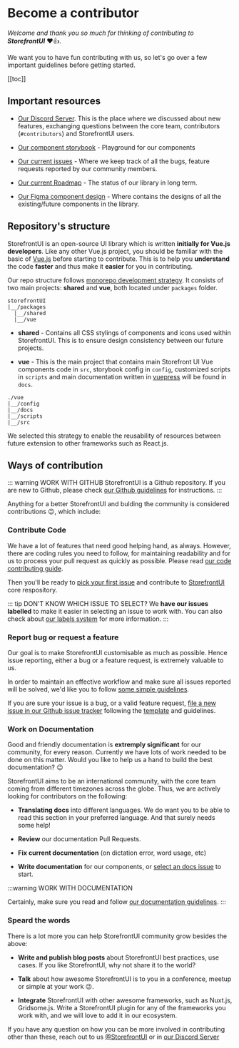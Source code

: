 # Become a contributor

_Welcome and thank you so much for thinking of contributing to **StorefrontUI**_ ❤️👍.

We want you to have fun contributing with us, so let's go over a few important guidelines before getting started.

[[toc]]

## Important resources

* [Our Discord Server](https://discord.gg/GS8hqFS). This is the place where we discussed about new features, exchanging questions between the core team, contributors (`#contributors`) and StorefrontUI users.
* [Our component storybook](https://storybook.storefrontui.io/) - Playground for our components
* [Our current issues](https://github.com/DivanteLtd/storefront-ui/issues) - Where we keep track of all the bugs, feature requests reported by our community members.
* [Our current Roadmap](https://github.com/DivanteLtd/storefront-ui/projects/1) - The status of our library in long term.

* [Our Figma component design](https://www.figma.com/file/hrwE3VsMBHgdJoS86rVr4W/Desktop-%26-Mobile-Vue-Storefront?node-id=99%3A0) - Where contains the designs of all the existing/future components in the library.

## Repository's structure

StorefrontUI is an open-source UI library which is written **initially for Vue.js developers**. Like any other Vue.js project, you should be familiar with the basic of [Vue.js](https://vuejs.org) before starting to contribute. This is to help you **understand** the code **faster** and thus make it **easier** for you in contributing.

Our repo structure follows [monorepo development strategy](https://www.atlassian.com/git/tutorials/monorepos). It consists of two main projects: **shared** and **vue**, both located under `packages` folder.

```
storefrontUI
|__/packages
  |__/shared
  |__/vue
```
* **shared** - Contains all CSS stylings of components and icons used within StorefrontUI. This is to ensure design consistency between our future projects.

* **vue** - This is the main project that contains main Storefront UI Vue components code in `src`, storybook config in `config`, customized scripts in `scripts` and main documentation written in [vuepress](https://vuepress.vuejs.org) will be found in `docs`.

```
./vue
|__/config
|__/docs
|__/scripts
|__/src
```

We selected this strategy to enable the reusability of resources between future extension to other frameworks such as React.js.

## Ways of contribution

::: warning WORK WITH GITHUB
StorefrontUI is a Github repository. If you are new to Github, please check [our Github guidelines](github-guidelines.md) for instructions.
:::

Anything for a better StorefrontUI and bulding the community is considered contributions :wink:, which include:

### Contribute Code
We have a lot of features that need good helping hand, as always. However, there are coding rules you need to follow, for maintaining readability and for us to process your pull request as quickly as possible. Please read [our code contributing guide](coding-guidelines.md).

Then you'll be ready to [pick your first issue](https://github.com/DivanteLtd/storefront-ui/issues?q=is%3Aopen+is%3Aissue+label%3A%22good+first+issue%22) and contribute to [StorefrontUI](https://github.com/DivanteLtd/storefront-ui) core respository.

::: tip DON'T KNOW WHICH ISSUE TO SELECT?
We **have our issues labelled** to make it easier in selecting an issue to work with. You can also check about [our labels system](github-guidelines.md#_3-select-a-github-issue) for more information.
:::

### Report bug or request a feature
Our goal is to make StorefrontUI customisable as much as possible. Hence issue reporting, either a bug or a feature request, is extremely valuable to us.

In order to maintain an effective workflow and make sure all issues reported will be solved, we'd like you to follow [some simple guidelines](issue-report-guidelines.md).

If you are sure your issue is a bug, or a valid feature request, [file a new issue in our Github issue tracker](https://github.com/DivanteLtd/storefront-ui/issues/new) following the [template](issue-report-guidelines#issue-template) and guidelines.

### Work on Documentation

Good and friendly documentation is **extremply significant** for our community, for every reason. Currently we have lots of work needed to be done on this matter. Would you like to help us a hand to build the best documentation? 😉

StorefrontUI aims to be an international community, with the core team coming from different timezones across the globe. Thus, we are actively looking for contributors on the following:

* **Translating docs** into different languages. We do want you to be able to read this section in your preferred language. And that surely needs some help!

* **Review** our documentation Pull Requests.

* **Fix current documentation** (on dictation error, word usage, etc)

* **Write documentation** for our components, or [select an docs issue](https://github.com/DivanteLtd/storefront-ui/issues?q=is%3Aopen+is%3Aissue+label%3Adocs) to start.

:::warning WORK WITH DOCUMENTATION

Certainly, make sure you read and follow [our documentation guidelines](documentation-guidelines.md). 
:::

### Speard the words

There is a lot more you can help StorefrontUI community grow besides the above:

* **Write and publish blog posts** about StorefrontUI best practices, use cases. If you like StorefrontUI, why not share it to the world?

* **Talk** about how awesome StorefrontUI is to you in a conference, meetup or simple at your work 😉.

* **Integrate** StorefrontUI with other awesome frameworks, such as Nuxt.js, Gridsome.js. Write a StorefrontUI plugin for any of the frameworks you work with, and we will love to add it in our ecosystem.

If you have any question on how you can be more involved in contributing other than these, reach out to us [@StorefrontUI](https://twitter.com/StorefrontUI) or in [our Discord Server](https://discord.gg/GS8hqFS)
